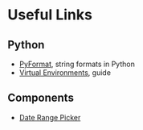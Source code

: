# Useful Links

## Python

- [PyFormat](https://pyformat.info/), string formats in Python
- [Virtual Environments](http://docs.python-guide.org/en/latest/dev/virtualenvs/), guide

## Components

- [Date Range Picker](http://www.daterangepicker.com)